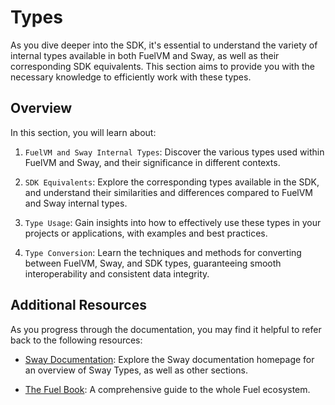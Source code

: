 # Types

As you dive deeper into the SDK, it's essential to understand the variety of internal types available in both FuelVM and Sway, as well as their corresponding SDK equivalents. This section aims to provide you with the necessary knowledge to efficiently work with these types.

## Overview

In this section, you will learn about:

1. `FuelVM and Sway Internal Types`: Discover the various types used within FuelVM and Sway, and their significance in different contexts.

2. `SDK Equivalents`: Explore the corresponding types available in the SDK, and understand their similarities and differences compared to FuelVM and Sway internal types.

3. `Type Usage`: Gain insights into how to effectively use these types in your projects or applications, with examples and best practices.

4. `Type Conversion`: Learn the techniques and methods for converting between FuelVM, Sway, and SDK types, guaranteeing smooth interoperability and consistent data integrity.

## Additional Resources

As you progress through the documentation, you may find it helpful to refer back to the following resources:

- [Sway Documentation](https://docs.fueldev.xyz/docs/sway/): Explore the Sway documentation homepage for an overview of Sway Types, as well as other sections.

- [The Fuel Book](https://fuelbook.fuel.network/master/index.html): A comprehensive guide to the whole Fuel ecosystem.
